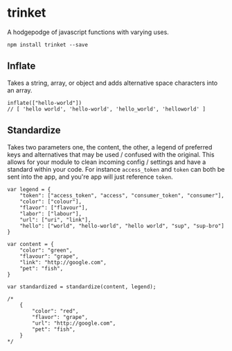 # trinket

A hodgepodge of javascript functions with varying uses.

`npm install trinket --save`

## Inflate

Takes a string, array, or object and adds alternative space characters into an array. 

```
inflate(["hello-world"])
// [ 'hello world', 'hello-world', 'hello_world', 'helloworld' ]
```

## Standardize

Takes two parameters one, the content, the other, a legend of preferred keys and alternatives that may be used / confused with the original. This allows for your module to clean incoming config / settings and have a standard within your code. For instance `access_token` and `token` can both be sent into the app, and you're app will just reference `token`.

```
var legend = {
	"token": ["access_token", "access", "consumer_token", "consumer"],
    "color": ["colour"],
    "flavor": ["flavour"],
    "labor": ["labour"],
    "url": ["uri", "link"],
    "hello": ["world", "hello-world", "hello world", "sup", "sup-bro"]
}

var content = {
    "color": "green",
    "flavour": "grape",
    "link": "http://google.com",
    "pet": "fish",
}

var standardized = standardize(content, legend);

/*
    {
        "color": "red",
        "flavor": "grape",
        "url": "http://google.com",
        "pet": "fish",
    }
*/
```